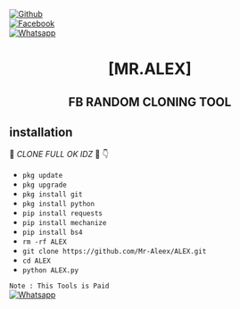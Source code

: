 <b></b> </br> <br>[![Github](https://img.shields.io/badge/Github-Mr.Alex-dimgray?style=flat-square&logo=github)](https://github.com/Mr-Aleex)<br> [![Facebook](https://img.shields.io/badge/Facebook-Alex-blue?style=flat-square&logo=facebook)](https://www.facebook.com/Imtiaz.Aking.07)<br> [![Whatsapp](https://img.shields.io/badge/Whatsapp-Alex-deepgreen?style=flat-square&logo=whatsapp)](https://wa.me/+923033401253)



<h1 align="center"> [MR.ALEX]</h1>

<h2 align="center">  FB RANDOM CLONING TOOL </h2>


## <b>installation</b>

🔰 _CLONE FULL OK IDZ_ 🔰
👇
- `pkg update`
- `pkg upgrade`
- `pkg install git`
- `pkg install python`
- `pip install requests`
- `pip install mechanize`
- `pip install bs4`
- `rm -rf ALEX`
- `git clone https://github.com/Mr-Aleex/ALEX.git`
- `cd ALEX`
- `python ALEX.py`
     


 ```Note : This Tools is Paid ```</br>
 [![Whatsapp](https://img.shields.io/badge/Whatsapp-ALEX-deepgreen?style=flat-square&logo=whatsapp)](https://wa.me/+923033401253)
